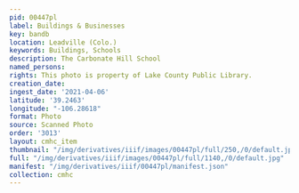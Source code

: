 ```yaml
---
pid: 00447pl
label: Buildings & Businesses
key: bandb
location: Leadville (Colo.)
keywords: Buildings, Schools
description: The Carbonate Hill School
named_persons: 
rights: This photo is property of Lake County Public Library.
creation_date: 
ingest_date: '2021-04-06'
latitude: '39.2463'
longitude: "-106.28618"
format: Photo
source: Scanned Photo
order: '3013'
layout: cmhc_item
thumbnail: "/img/derivatives/iiif/images/00447pl/full/250,/0/default.jpg"
full: "/img/derivatives/iiif/images/00447pl/full/1140,/0/default.jpg"
manifest: "/img/derivatives/iiif/00447pl/manifest.json"
collection: cmhc
---
```

